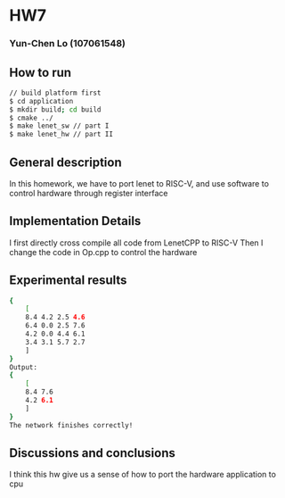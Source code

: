 # HW7
### Yun-Chen Lo (107061548)

## How to run
```bash
// build platform first
$ cd application
$ mkdir build; cd build
$ cmake ../
$ make lenet_sw // part I
$ make lenet_hw // part II
```

## General description
In this homework, we have to port lenet to RISC-V, and use software to control hardware through register interface


## Implementation Details
I first directly cross compile all code from LenetCPP to RISC-V
Then I change the code in Op.cpp to control the hardware
## Experimental results

```bash
{
	[
	8.4 4.2 2.5 4.6
	6.4 0.0 2.5 7.6
	4.2 0.0 4.4 6.1
	3.4 3.1 5.7 2.7
	]
}
Output:
{
	[
	8.4 7.6
	4.2 6.1
	]
}
The network finishes correctly!
```

## Discussions and conclusions
I think this hw give us a sense of how to port the hardware application to cpu
